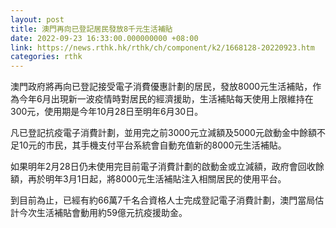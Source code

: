```yaml
---
layout: post
title: 澳門再向已登記居民發放8千元生活補貼
date: 2022-09-23 16:33:00.000000000 +08:00
link: https://news.rthk.hk/rthk/ch/component/k2/1668128-20220923.htm
categories: rthk
---
```


澳門政府將再向已登記接受電子消費優惠計劃的居民，發放8000元生活補貼，作為今年6月出現新一波疫情時對居民的經濟援助，生活補貼每天使用上限維持在300元，使用期是今年10月28日至明年6月30日。

凡已登記抗疫電子消費計劃，並用完之前3000元立減額及5000元啟動金中餘額不足10元的市民，其手機支付平台系統會自動充值新的8000元生活補貼。

如果明年2月28日仍未使用完目前電子消費計劃的啟動金或立減額，政府會回收餘額，再於明年3月1日起，將8000元生活補貼注入相關居民的使用平台。

到目前為止，已經有約66萬7千名合資格人士完成登記電子消費計劃，澳門當局估計今次生活補貼會動用約59億元抗疫援助金。
